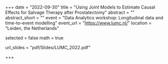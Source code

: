 +++
date = "2022-09-30"
title = "Using Joint Models to Estimate Causal Effects for Salvage Therapy after Prostatectomy"
abstract = ""
abstract_short = ""
event = "Data Analytics workshop: Longitudinal data and time-to-event modelling"
event_url = "https://www.lumc.nl/"
location = "Leiden, the Netherlands"

selected = false
math = true

url_slides = "pdf/Slides/LUMC_2022.pdf"

+++
